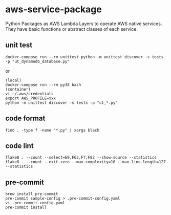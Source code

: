 # aws-service-package

Python Packages as AWS Lambda Layers to operate AWS native services. They have basic functions or abstract classes of each service.

## unit test

```
docker-compose run --rm unittest python -m unittest discover -s tests -p "ut_dynamodb_database.py"
```

or

```
(local)
docker-compose run --rm py38 bash
(container)
vi ~/.aws/credentials
export AWS_PROFILE=xxx
python -m unittest discover -s tests -p "ut_*.py"
```

## code format

```
find . -type f -name "*.py" | xargs black
```

## code lint

```
flake8 . --count --select=E9,F63,F7,F82 --show-source --statistics
flake8 . --count --exit-zero --max-complexity=10 --max-line-length=127 --statistics
```

## pre-commit

```
brew install pre-commit
pre-commit sample-config > .pre-commit-config.yaml
vi .pre-commit-config.yaml
pre-commit install
```
